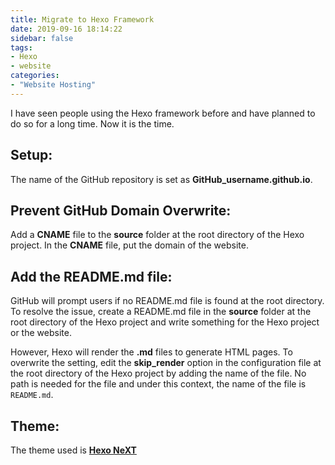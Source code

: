 ```yaml
---
title: Migrate to Hexo Framework
date: 2019-09-16 18:14:22
sidebar: false
tags:
- Hexo
- website
categories:
- "Website Hosting"
---
```


I have seen people using the Hexo framework before and have planned to do so for a long time. Now it is the time.

<!--more-->

## Setup:

The name of the GitHub repository is set as **GitHub_username.github.io**.

## Prevent GitHub Domain Overwrite:

Add a **CNAME** file to the **source** folder at the root directory of the Hexo project. In the **CNAME** file, put the domain of the website.

## Add the README.md file:

GitHub will prompt users if no README.md file is found at the root directory. To resolve the issue, create a README.md file in the **source** folder at the root directory of the Hexo project and write something for the Hexo project or the website.

However, Hexo will render the **.md** files to generate HTML pages. To overwrite the setting, edit the **skip_render** option in the configuration file at the root directory of the Hexo project by adding the name of the file. No path is needed for the file and under this context, the name of the file is ```README.md```.

## Theme:

The theme used is [**Hexo NeXT**](https://theme-next.org/)
